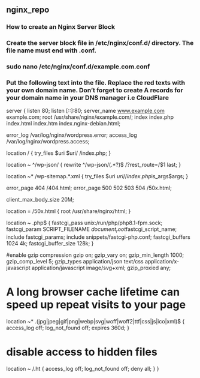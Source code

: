 ## nginx_repo

### How to create an Nginx Server Block
### Create the server block file in /etc/nginx/conf.d/ directory. The file name must end with .conf.
### sudo nano /etc/nginx/conf.d/example.com.conf
### Put the following text into the file. Replace the red texts with your own domain name. Don’t forget to create A records for your domain name in your DNS manager i.e CloudFlare

server {
  listen 80;
  listen [::]:80;
  server_name www.example.com example.com;
  root /usr/share/nginx/example.com/;
  index index.php index.html index.htm index.nginx-debian.html;

  error_log /var/log/nginx/wordpress.error;
  access_log /var/log/nginx/wordpress.access;

  location / {
    try_files $uri $uri/ /index.php;
  }

   location ~ ^/wp-json/ {
     rewrite ^/wp-json/(.*?)$ /?rest_route=/$1 last;
   }

  location ~* /wp-sitemap.*\.xml {
    try_files $uri $uri/ /index.php$is_args$args;
  }

  error_page 404 /404.html;
  error_page 500 502 503 504 /50x.html;

  client_max_body_size 20M;

  location = /50x.html {
    root /usr/share/nginx/html;
  }

  location ~ \.php$ {
    fastcgi_pass unix:/run/php/php8.1-fpm.sock;
    fastcgi_param SCRIPT_FILENAME $document_root$fastcgi_script_name;
    include fastcgi_params;
    include snippets/fastcgi-php.conf;
    fastcgi_buffers 1024 4k;
    fastcgi_buffer_size 128k;
  }

  #enable gzip compression
  gzip on;
  gzip_vary on;
  gzip_min_length 1000;
  gzip_comp_level 5;
  gzip_types application/json text/css application/x-javascript application/javascript image/svg+xml;
  gzip_proxied any;

  # A long browser cache lifetime can speed up repeat visits to your page
  location ~* \.(jpg|jpeg|gif|png|webp|svg|woff|woff2|ttf|css|js|ico|xml)$ {
       access_log        off;
       log_not_found     off;
       expires           360d;
  }

  # disable access to hidden files
  location ~ /\.ht {
      access_log off;
      log_not_found off;
      deny all;
  }
}
